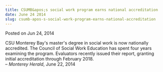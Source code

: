 ```yaml
---
title: CSUMB&apos;s social work program earns national accreditation
date: June 24 2014
slug: csumb-apos-s-social-work-program-earns-national-accreditation
---
```





<span class="date">Posted on Jun 24, 2014    </span>
<p>CSU Monterey Bay&apos;s master&apos;s degree in social work is now
nationally accredited. The Council of Social Work Education has
spent four years examining the program. Evaluators recently issued
their report, granting initial accreditation through February
2018.<br>
&#x2013; <em>Monterey Herald</em>, June 22, 2014</br></p>





